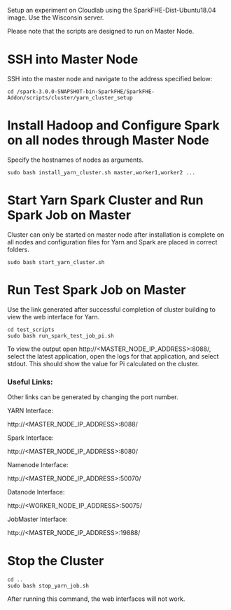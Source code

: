 
Setup an experiment on Cloudlab using the SparkFHE-Dist-Ubuntu18.04 image. Use the Wisconsin server.

Please note that the scripts are designed to run on Master Node.

# SSH into Master Node
SSH into the master node and navigate to the address specified below:
```
cd /spark-3.0.0-SNAPSHOT-bin-SparkFHE/SparkFHE-Addon/scripts/cluster/yarn_cluster_setup
```

# Install Hadoop and Configure Spark on all nodes through Master Node
Specify the hostnames of nodes as arguments.
```
sudo bash install_yarn_cluster.sh master,worker1,worker2 ...
```

# Start Yarn Spark Cluster and Run Spark Job on Master
Cluster can only be started on master node after installation is complete on all nodes and configuration files for Yarn and Spark are placed in correct folders.
```
sudo bash start_yarn_cluster.sh
```

# Run Test Spark Job on Master
Use the link generated after successful completion of cluster building to view the web interface for Yarn.
```
cd test_scripts
sudo bash run_spark_test_job_pi.sh
```
To view the output open http://<MASTER_NODE_IP_ADDRESS>:8088/, select the latest application, open the logs for that application, and select stdout. This should show the value for Pi calculated on the cluster.

### Useful Links: 
Other links can be generated by changing the port number.

YARN Interface:

http://<MASTER_NODE_IP_ADDRESS>:8088/

Spark Interface:

http://<MASTER_NODE_IP_ADDRESS>:8080/

Namenode Interface:

http://<MASTER_NODE_IP_ADDRESS>:50070/

Datanode Interface:

http://<WORKER_NODE_IP_ADDRESS>:50075/

JobMaster Interface:

http://<MASTER_NODE_IP_ADDRESS>:19888/

# Stop the Cluster
```
cd ..
sudo bash stop_yarn_job.sh
```
After running this command, the web interfaces will not work.